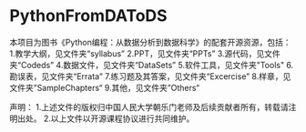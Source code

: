 # PythonFromDAToDS
本项目为图书《Python编程：从数据分析到数据科学》的配套开源资源，包括：
  1.教学大纲，见文件夹“syllabus”
  2.PPT，见文件夹“PPTs”
  3.源代码，见文件夹“Codeds”
  4.数据文件，见文件夹“DataSets”
  5.软件工具，见文件夹"Tools"
  6.勘误表，见文件夹“Errata”
  7.练习题及其答案，见文件夹“Excercise”
  8.样章，见文件夹”SampleChapters“
  9.其他，见文件夹”Others“

声明：
  1.上述文件的版权归中国人民大学朝乐门老师及后续贡献者所有，转载请注明出处。
  2.以上文件以开源课程协议进行共同维护。
